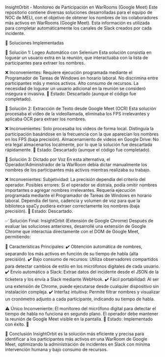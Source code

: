 InsightOrbit - Monitoreo de Participación en WarRooms (Google Meet)
Este repositorio contiene diversas soluciones desarrolladas para el equipo de NOC de MELI, con el objetivo de obtener los nombres de los colaboradores más activos en WarRooms (Google Meet). Esta información es utilizada para completar automáticamente los canales de Slack creados por cada incidente.

🚀 Soluciones Implementadas

🔹 Solución 1: Logeo Automático con Selenium
Esta solución consistía en loguear un usuario extra en la reunión, que interactuaba con la lista de participantes para extraer los nombres.

❌ Inconvenientes:
Requiere ejecución programada mediante el Programador de Tareas de Windows en horario laboral.
No discrimina entre participantes más y menos activos.
Alto consumo de recursos.
La necesidad de loguear un usuario adicional en la reunión se consideró insegura e invasiva.
🔴 Estado: Descartado (aunque el código fue completado).

🔹 Solución 2: Extracción de Texto desde Google Meet (OCR)
Esta solución procesaba el video de la videollamada, eliminaba los FPS irrelevantes y aplicaba OCR para extraer los nombres.

❌ Inconvenientes:
Solo procesaba los videos de forma local.
Distinguía la participación basándose en la frecuencia con la que aparecían los nombres en los FPS (baja precisión).
Almacenamiento de videos en Google Drive: No era legal almacenarlos localmente, por lo que la solución fue descartada rápidamente.
🔴 Estado: Descartado (aunque el código fue completado).

🔹 Solución 3: Dictado por Voz
En esta alternativa, el Operador/Administrador de la WarRoom debía dictar manualmente los nombres de los participantes más activos mientras realizaba su trabajo.

❌ Inconvenientes:
Subjetividad: La precisión dependía del criterio del operador.
Posibles errores: Si el operador se distraía, podía omitir nombres importantes o agregar nombres irrelevantes.
Requería ejecución programada mediante el Programador de Tareas de Windows en horario laboral.
Dependía del tono, cadencia y volumen de voz para que la biblioteca spaCy pudiera extraer correctamente los nombres (baja precisión).
🔴 Estado: Descartado.

✅ Solución Final: InsightOrbit (Extensión de Google Chrome)
Después de evaluar las soluciones anteriores, desarrollé una extensión de Google Chrome que interactúa directamente con el DOM de Google Meet, permitiendo:

🎯 Características Principales:
✔️ Obtención automática de nombres, separando los más activos en función de su tiempo de habla (alta precisión).
✔️ Bajo consumo de recursos: Utiliza observadores compartidos para detectar cambios de estilo en los micrófonos digitales de cada usuario.
✔️ Envío automático a Slack: Extrae datos del incidente desde el JSON de la ticketera y los envía a Slack mediante WebHook.
✔️ Fácil portabilidad: Al ser una extensión de Chrome, puede ejecutarse desde cualquier dispositivo sin instalación compleja.
✔️ Interfaz intuitiva: Permite filtrar nombres y visualizar un cronómetro adjunto a cada participante, indicando su tiempo de habla.

⚠️ Único Inconveniente:
El monitoreo del micrófono digital para detectar el tiempo de habla no funciona en segundo plano. El operador debe mantener la reunión de Google Meet visible en la pantalla.
🔵 Estado: Implementado con éxito. 🎉

📌 Conclusión
InsightOrbit es la solución más eficiente y precisa para identificar a los participantes más activos en una WarRoom de Google Meet, optimizando la administración de incidentes en Slack con mínima intervención humana y bajo consumo de recursos.



